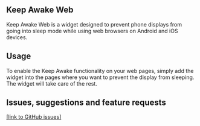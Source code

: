 ## Keep Awake Web

Keep Awake Web is a widget designed to prevent phone displays from going into sleep mode while using web browsers on
Android and iOS devices.

## Usage

To enable the Keep Awake functionality on your web pages, simply add the widget into the pages where you want to prevent
the display from sleeping. The widget will take care of the rest.

## Issues, suggestions and feature requests

[\[link to GitHub issues\]](https://github.com/hunter-koppen/keep-awake-web/issues)
